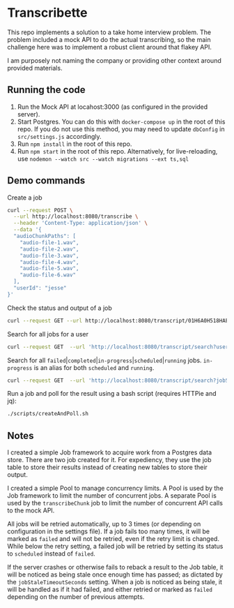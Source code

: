 # Transcribette

This repo implements a solution to a take home interview problem.  The problem included a mock API to do the actual transcribing, so the main challenge here was to implement a robust client around that flakey API.

I am purposely not naming the company or providing other context around provided materials.

## Running the code

1. Run the Mock API at locahost:3000 (as configured in the provided server).
2. Start Postgres.  You can do this with `docker-compose up` in the root of this repo.  If you do not use this method, you may need to update `dbConfig` in `src/settings.js` accordingly.
3. Run `npm install` in the root of this repo.
4. Run `npm start` in the root of this repo.  Alternatively, for live-reloading, use `nodemon --watch src --watch migrations --ext ts,sql`

## Demo commands


Create a job 
```sh
curl --request POST \
  --url http://localhost:8080/transcribe \
  --header 'Content-Type: application/json' \
  --data '{
  "audioChunkPaths": [
    "audio-file-1.wav",
    "audio-file-2.wav",
    "audio-file-3.wav",
    "audio-file-4.wav",
    "audio-file-5.wav",
    "audio-file-6.wav"
  ],
  "userId": "jesse"
}'
```

Check the status and output of a job
```sh
curl --request GET --url http://localhost:8080/transcript/01H6A0H518HAE19FM3Y0FBN8QB
```

Search for all jobs for a user
```sh
curl --request GET  --url 'http://localhost:8080/transcript/search?userId=jesse'
```

Search for all `failed`|`completed`|`in-progress`|`scheduled`|`running` jobs.  `in-progress` is an alias for both `scheduled` and `running`.

```sh
curl --request GET  --url 'http://localhost:8080/transcript/search?jobStatus=failed'
```

Run a job and poll for the result using a bash script (requires HTTPie and jq):

```sh
./scripts/createAndPoll.sh
```

## Notes

I created a simple Job framework to acquire work from a Postgres data store.  There are two job created for it.  For expediency, they use the job table to store their results instead of creating new tables to store their output.

I created a simple Pool to manage concurrency limits.  A Pool is used by the Job framework to limit the number of concurrent jobs.  A separate Pool is used by the `transcribeChunk` job to limit the number of concurrent API calls to the mock API.

All jobs will be retried automatically, up to 3 times (or depending on configuration in the settings file).  If a job fails too many times, it will be marked as `failed` and will not be retried, even if the retry limit is changed.  While below the retry setting, a failed job will be retried by setting its status to `scheduled` instead of `failed`.

If the server crashes or otherwise fails to reback a result to the Job table, it will be noticed as being stale once enough time has passed; as dictated by the `jobStaleTimeoutSeconds` setting.  When a job is noticed as being stale, it will be handled as if it had failed, and either retried or marked as `failed` depending on the number of previous attempts.